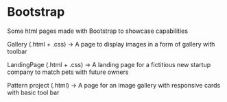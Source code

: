 # Bootstrap 

Some html pages made with Bootstrap to showcase capabilities

Gallery (.html + .css) -> A page to display images in a form of gallery with toolbar

LandingPage (.html + .css) -> A landing page for a fictitious new startup company to match pets with future owners

Pattern project (.html) -> A page for an image gallery with responsive cards with basic tool bar

